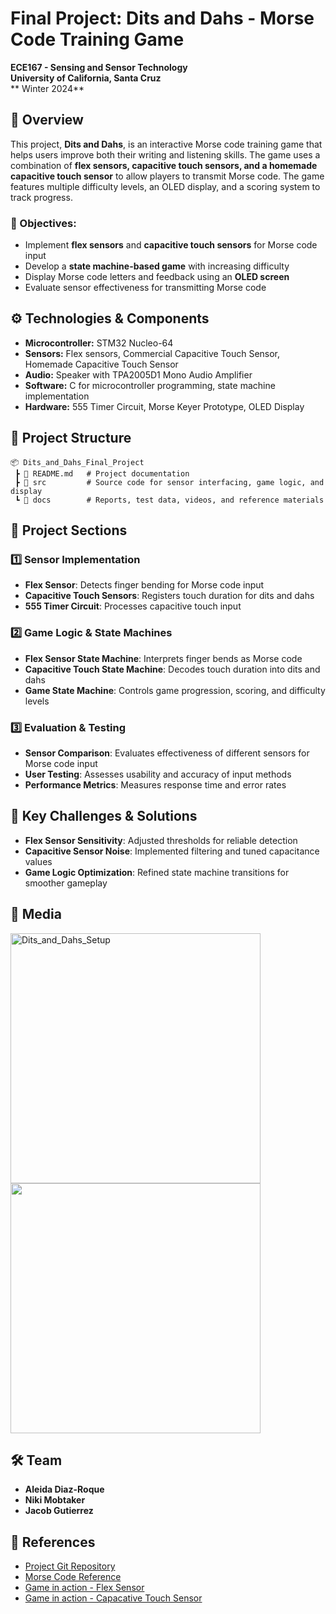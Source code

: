 # Final Project: Dits and Dahs - Morse Code Training Game

**ECE167 - Sensing and Sensor Technology**  
**University of California, Santa Cruz**  
** Winter 2024**

## 📌 Overview
This project, **Dits and Dahs**, is an interactive Morse code training game that helps users improve both their writing and listening skills. The game uses a combination of **flex sensors, capacitive touch sensors, and a homemade capacitive touch sensor** to allow players to transmit Morse code. The game features multiple difficulty levels, an OLED display, and a scoring system to track progress.

### 🔹 Objectives:
- Implement **flex sensors** and **capacitive touch sensors** for Morse code input
- Develop a **state machine-based game** with increasing difficulty
- Display Morse code letters and feedback using an **OLED screen**
- Evaluate sensor effectiveness for transmitting Morse code

## ⚙️ Technologies & Components
- **Microcontroller:** STM32 Nucleo-64
- **Sensors:** Flex sensors, Commercial Capacitive Touch Sensor, Homemade Capacitive Touch Sensor
- **Audio:** Speaker with TPA2005D1 Mono Audio Amplifier
- **Software:** C for microcontroller programming, state machine implementation
- **Hardware:** 555 Timer Circuit, Morse Keyer Prototype, OLED Display

## 📂 Project Structure

```plaintext
📦 Dits_and_Dahs_Final_Project
 ┣ 📜 README.md   # Project documentation
 ┣ 📂 src         # Source code for sensor interfacing, game logic, and display
 ┗ 📂 docs        # Reports, test data, videos, and reference materials
```

## 🚀 Project Sections

### 1️⃣ Sensor Implementation
- **Flex Sensor**: Detects finger bending for Morse code input
- **Capacitive Touch Sensors**: Registers touch duration for dits and dahs
- **555 Timer Circuit**: Processes capacitive touch input

### 2️⃣ Game Logic & State Machines
- **Flex Sensor State Machine**: Interprets finger bends as Morse code
- **Capacitive Touch State Machine**: Decodes touch duration into dits and dahs
- **Game State Machine**: Controls game progression, scoring, and difficulty levels

### 3️⃣ Evaluation & Testing
- **Sensor Comparison**: Evaluates effectiveness of different sensors for Morse code input
- **User Testing**: Assesses usability and accuracy of input methods
- **Performance Metrics**: Measures response time and error rates

## 🎯 Key Challenges & Solutions
- **Flex Sensor Sensitivity**: Adjusted thresholds for reliable detection
- **Capacitive Sensor Noise**: Implemented filtering and tuned capacitance values
- **Game Logic Optimization**: Refined state machine transitions for smoother gameplay

## 📸 Media
<img width="400" alt="Dits_and_Dahs_Setup" src="https://github.com/user-attachments/assets/bcdf54e0-e0eb-438a-b7f1-ef27955a242b" />

<img src="https://github.com/user-attachments/assets/76b64b1e-03b9-44b1-95e3-4daf883b34c6" width="400">

## 🛠 Team
- **Aleida Diaz-Roque**
- **Niki Mobtaker**
- **Jacob Gutierrez**

## 🔗 References
- [Project Git Repository](https://github.com/aleidaroque/ECE167)
- [Morse Code Reference](https://morsecode.world/international/morse2.html)
- [Game in action - Flex Sensor](https://youtu.be/gCa86Q9ShJM)
- [Game in action - Capacative Touch Sensor](https://youtu.be/vxfqrSrVxJI)

